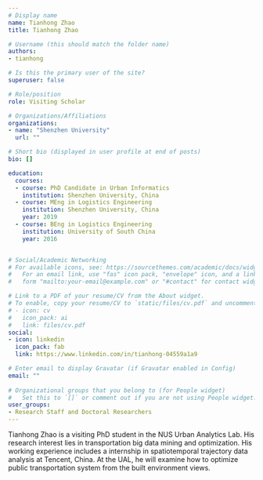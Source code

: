 ```yaml
---
# Display name
name: Tianhong Zhao
title: Tianhong Zhao

# Username (this should match the folder name)
authors:
- tianhong

# Is this the primary user of the site?
superuser: false

# Role/position
role: Visiting Scholar

# Organizations/Affiliations
organizations:
- name: "Shenzhen University"
  url: ""

# Short bio (displayed in user profile at end of posts)
bio: []

education:
  courses:
  - course: PhD Candidate in Urban Informatics
    institution: Shenzhen University, China
  - course: MEng in Logistics Engineering
    institution: Shenzhen University, China
    year: 2019
  - course: BEng in Logistics Engineering
    institution: University of South China
    year: 2016


# Social/Academic Networking
# For available icons, see: https://sourcethemes.com/academic/docs/widgets/#icons
#   For an email link, use "fas" icon pack, "envelope" icon, and a link in the
#   form "mailto:your-email@example.com" or "#contact" for contact widget.

# Link to a PDF of your resume/CV from the About widget.
# To enable, copy your resume/CV to `static/files/cv.pdf` and uncomment the lines below.  
# - icon: cv
#   icon_pack: ai
#   link: files/cv.pdf
social:
- icon: linkedin
  icon_pack: fab
  link: https://www.linkedin.com/in/tianhong-04559a1a9

# Enter email to display Gravatar (if Gravatar enabled in Config)
email: ""
  
# Organizational groups that you belong to (for People widget)
#   Set this to `[]` or comment out if you are not using People widget.  
user_groups:
- Research Staff and Doctoral Researchers
---
```


Tianhong Zhao is a visiting PhD student in the NUS Urban Analytics Lab. His research interest lies in transportation big data mining and optimization. His working experience includes a internship in spatiotemporal trajectory data analysis at Tencent, China. At the UAL, he will examine how to optimize public transportation system from the built environment views.
